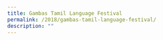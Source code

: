 ```yaml
---
title: Gambas Tamil Language Festival
permalink: /2018/gambas-tamil-language-festival/
description: ""
---
```

